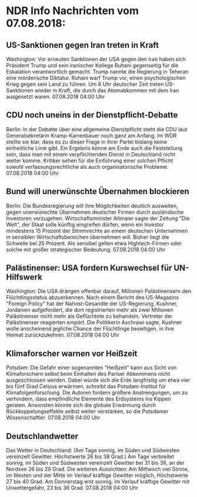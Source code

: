 # NDR Info Nachrichten vom 07.08.2018:


## US-Sanktionen gegen Iran treten in Kraft
Washington: Vor erneuten Sanktionen der USA gegen den Iran haben sich Präsident Trump und sein iranischer Kollege Ruhani gegenseitig für die Eskalation verantwortlich gemacht. Trump nannte die Regierung in Teheran eine mörderische Diktatur. Ruhani warf Trump vor, einen psychologischen Krieg gegen sein Land zu führen. Um 6 Uhr deutscher Zeit treten US-Sanktionen wieder in Kraft, die durch das Atomabkommen mit dem Iran ausgesetzt waren. 07.08.2018 04:00 Uhr 

## CDU noch uneins in der Dienstpflicht-Debatte
Berlin: In der Debatte über eine allgemeine Dienstpflicht steht die CDU laut Generalsekretärin Kramp-Karrenbauer noch ganz am Anfang. Im WDR stellte sie klar, dass es zu dieser Frage in ihrer Partei bislang keine einheitliche Linie gibt. Ein Ergebnis könne am Ende auch die Feststellung sein, dass man mit einem verpflichtenden Dienst in Deutschland nicht weiter komme. Kritiker sehen für die Einführung einer solchen Pflicht sowohl verfassungsrechtliche als auch organisatorische Probleme. 07.08.2018 04:00 Uhr 

## Bund will unerwünschte Übernahmen blockieren
Berlin: 	Die Bundesregierung will ihre Möglichkeiten deutlich ausweiten, gegen unerwünschte Übernahmen deutscher Firmen durch ausländische Investoren vorzugehen. Wirtschaftsminister Altmaier sagte der Zeitung "Die Welt", der Staat solle künftig eingreifen dürfen, wenn ein Investor mindestens 15 Prozent der Stimmrechte an einem deutschen Unternehmen in sensiblen Wirtschaftsbereichen übernehmen will. Bisher liegt die Schwelle bei 25 Prozent. Als sensibel gelten etwa Hightech-Firmen oder solche mit großer strategischer Bedeutung. 07.08.2018 04:00 Uhr 

## Palästinenser: USA fordern Kurswechsel für UN-Hilfswerk
Washington: 	Die USA drängen offenbar darauf, Millionen Palästinensern den Flüchtlingsstatus abzuerkennen. Nach einem Bericht des US-Magazins "Foreign Policy" hat der Nahost-Gesandte der US-Regierung, Kushner, Jordanien aufgefordert, die dort registrierten mehr als zwei Millionen Palästinenser nicht mehr als Geflüchtete zu behandeln. Vertreter der Palästinenser reagierten empört. Die Politikerin Aschrawi sagte, Kushner wolle anscheinend jegliche Chance der Flüchtlinge beseitigen, in ihre Heimat zurückzukehren. 07.08.2018 04:00 Uhr 

## Klimaforscher warnen vor Heißzeit
Potsdam: Die Gefahr einer sogenannten "Heißzeit" kann aus Sicht von Klimaforschern selbst beim Einhalten des Pariser Abkommens nicht ausgeschlossen werden. Dabei würde sich die Erde langfristig um etwa vier bis fünf Grad Celsius erwärmen, schreibt das Potsdam-Institut für Klimafolgenforschung. Die Autoren fordern größere Anstrengungen, um zu verhindern, dass empfindliche Elemente des Erdsystems ins Kippen geraten. Ansonsten könnte sich die globale Erwärmung durch Rückkoppelungseffekte selbst weiter verstärken, so die Potsdamer Wissenschaftler. 07.08.2018 04:00 Uhr 

## Deutschlandwetter
Das Wetter in Deutschland:
(Am Tage sonnig, im Süden und Südwesten vereinzelt Gewitter. Höchstwerte 26 bis 38 Grad.) Am Tage verbreitet sonnig, im Süden und Südwesten vereinzelt Gewitter bei 31 bis 38, an der Nordsee 26 bis 29 Grad. Die weiteren Aussichten: Am Mittwoch viel Sonne, im Westen und der Mitte im Verlauf kräftige Gewitter möglich, Höchstwerte 27 bis 40 Grad. Am Donnerstag erst sonnig, im Verlauf kräftige Gewitter mit Unwettergefahr, 23 bis 36 Grad. 07.08.2018 04:00 Uhr 
